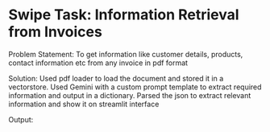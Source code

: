 # Swipe Task: Information Retrieval from Invoices
Problem Statement: To get information like customer details, products, contact information etc from any invoice in pdf format

Solution: Used pdf loader to load the document and stored it in a vectorstore.
          Used Gemini with a custom prompt template to extract required information and output in a dictionary.
          Parsed the json to extract relevant information and show it on streamlit interface

Output:

      
